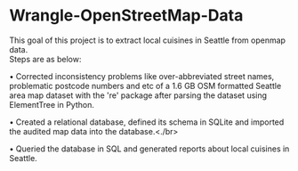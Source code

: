 # Wrangle-OpenStreetMap-Data
This goal of this project is to extract local cuisines in Seattle from openmap data. </br>
Steps are as below: </br>

• Corrected inconsistency problems like over-abbreviated street names, problematic postcode numbers and etc of a 1.6 GB OSM formatted Seattle area map dataset with the 're' package after parsing the dataset using ElementTree in Python.</br>

• Created a relational database, defined its schema in SQLite and imported the audited map data into the database.<./br>

• Queried the database in SQL and generated reports about local cuisines in Seattle.

